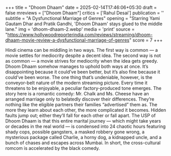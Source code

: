 +++
title = "Dhoom Dhaam"
date = 2025-02-14T17:46:06+05:30
draft = false
mreviews = ["Dhoom Dhaam"]
critics = ['Rahul Desai']
publication = ''
subtitle = "A Dysfunctional Marriage of Genres"
opening = "Starring Yami Gautam Dhar and Pratik Gandhi, 'Dhoom Dhaam' stays glued to the middle lane."
img = 'dhoom-dhaam-2.webp'
media = 'print'
source = "https://www.hollywoodreporterindia.com/reviews/streaming/dhoom-dhaam-movie-review-a-dysfunctional-marriage-of-genres"
score = 7
+++

Hindi cinema can be middling in two ways. The first way is common — a movie settles for mediocrity despite a decent idea. The second way is not as common — a movie strives for mediocrity when the idea gets greedy. Dhoom Dhaam somehow manages to uphold both ways at once. It’s disappointing because it could’ve been better, but it’s also fine because it could’ve been worse. The one thing that’s undeniable, however, is the conveyor-belt nature of the modern streaming picture. Every time it threatens to be enjoyable, a peculiar factory-produced tone emerges. The story here is a romantic comedy: Mr. Chalk and Ms. Cheese have an arranged marriage only to belatedly discover their differences. They’re nothing like the eligible partners their families “advertised” them as. The more they learn about each other, the more complicated it becomes. Hidden faults jump out; either they’ll fall for each other or fall apart. The USP of Dhoom Dhaam is that this entire marital journey — which might take years or decades in the real world — is condensed into 24 chaotic hours featuring shady cops, possible gangsters, a masked robbery gone wrong, a mysterious package called Charlie, a horny dog, a kidnapped uncle, and a bunch of chases and escapes across Mumbai. In short, the cross-cultural romcom is accelerated by the black comedy.
